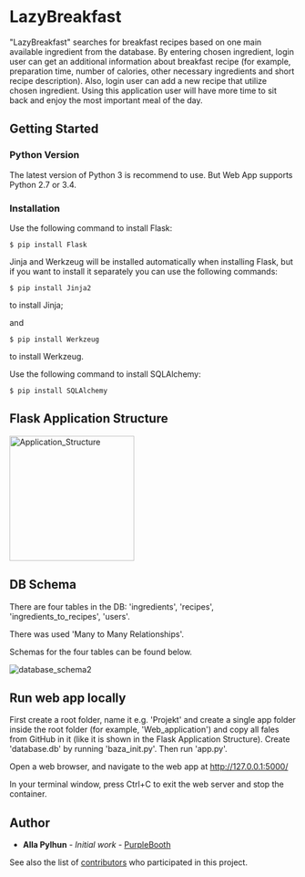 # LazyBreakfast

"LazyBreakfast" searches for breakfast recipes based on one main available ingredient from the database. By entering chosen ingredient, login user can get an additional information about breakfast recipe (for example, preparation time, number of calories, other necessary ingredients and short recipe description). Also, login user can add a new recipe that utilize chosen ingredient. Using this application user will have more time to sit back and enjoy the most important meal of the day.


## Getting Started

### Python Version

The latest version of Python 3 is recommend to use. But Web App supports Python 2.7 or 3.4. 

### Installation

Use the following command to install Flask:
```
$ pip install Flask
```
Jinja and Werkzeug will be installed automatically when installing Flask, but if you want to install it separately you can use the following commands: 
```
$ pip install Jinja2
```
to install Jinja;

and

```
$ pip install Werkzeug
```
to install Werkzeug.

Use the following command to install SQLAlchemy:

```
$ pip install SQLAlchemy
```

## Flask Application Structure

<img width="219" alt="Application_Structure" src="https://user-images.githubusercontent.com/43549462/82710109-5a20c500-9c82-11ea-8f06-0f82c1478121.PNG">

## DB Schema

There are four tables in the DB: 'ingredients', 'recipes', 'ingredients_to_recipes', 'users'. 
  
There was used 'Many to Many Relationships'. 

Schemas for the four tables can be found below.

![database_schema2](https://user-images.githubusercontent.com/43549462/82700782-2ee0aa80-9c6f-11ea-9f3f-be329e4820f3.png)

## Run web app locally

First create a root folder, name it e.g. 'Projekt' and create a single app folder inside the root folder (for example, 'Web_application') and copy all fales from GitHub in it (like it is shown in the Flask Application Structure). Create 'database.db' by running 'baza_init.py'.
Then run 'app.py'.

Open a web browser, and navigate to the web app at http://127.0.0.1:5000/

In your terminal window, press Ctrl+C to exit the web server and stop the container.

## Author

* **Alla Pylhun** - *Initial work* - [PurpleBooth](https://github.com/PurpleBooth)

See also the list of [contributors](https://github.com/your/project/contributors) who participated in this project.




